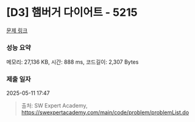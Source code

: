 # [D3] 햄버거 다이어트 - 5215 

[문제 링크](https://swexpertacademy.com/main/code/problem/problemDetail.do?contestProbId=AWT-lPB6dHUDFAVT) 

### 성능 요약

메모리: 27,136 KB, 시간: 888 ms, 코드길이: 2,307 Bytes

### 제출 일자

2025-05-11 17:47



> 출처: SW Expert Academy, https://swexpertacademy.com/main/code/problem/problemList.do